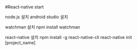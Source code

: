 #React-native start

node.js 설치
android studio 설치

watchman 설치
npm install watchman

react-native 설치
npm install -g react-native-cli
react-native init [project_name]


